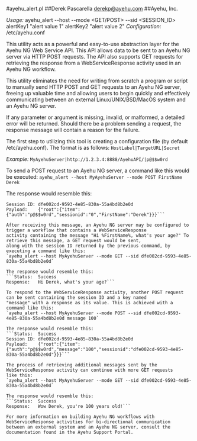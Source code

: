 #ayehu_alert.pl
##Derek Pascarella <derekp@ayehu.com>
##Ayehu, Inc.

*Usage:* ayehu_alert --host <LABEL> --mode <GET/POST> --sid <SESSION_ID> alertKey1 "alert value 1" alertKey2 "alert value 2"
*Configuration:* /etc/ayehu.conf

This utility acts as a powerful and easy-to-use abstraction layer for the Ayehu NG Web Service API. This API allows data to
be sent to an Ayehu NG server via HTTP POST requests. The API also supports GET requests for retrieving the response from a
WebServiceResponse activity used in an Ayehu NG workflow.

This utility eliminates the need for writing from scratch a program or script to manually send HTTP POST and GET requests
to an Ayehu NG server, freeing up valuable time and allowing users to begin quickly and effectively communicating between
an external Linux/UNIX/BSD/MacOS system and an Ayehu NG server.

If any parameter or argument is missing, invalid, or malformed, a detailed error will be returned. Should there be a
problem sending a request, the response message will contain a reason for the failure.

The first step to utilizing this tool is creating a configuration file (by default /etc/ayehu.conf). The format is as
follows:
`HostLabel|TargetURL|Secret`

*Example:*
`MyAyehuServer|http://1.2.3.4:8888/AyehuAPI/|p@$$w0rd`

To send a POST request to an Ayehu NG server, a command like this would be executed:
`ayehu_alert --host MyAyehuServer --mode POST FirstName Derek`

The response would resemble this:
```Status:	Success
Session ID:	dfe002cd-9593-4e85-830a-55a4bd8b2e0d
Payload:	{"root":{"item":{"auth":"p@$$w0rd","sessionid":"0","FirstName":"Derek"}}}```

After receiving this message, an Ayehu NG server may be configured to trigger a workflow that contains a WebServiceResponse
activity containing the message "Hi %FirstName%, what's your age?" To retrieve this message, a GET request would be sent,
along with the session ID returned by the previous command, by executing a command like this:
`ayehu_alert --host MyAyehuServer --mode GET --sid dfe002cd-9593-4e85-830a-55a4bd8b2e0d`

The response would resemble this:
```Status:	Success
Response:	Hi Derek, what's your age?```

To respond to the WebServiceResponse activity, another POST request can be sent containing the session ID and a key named
"message" with a response as its value. This is achieved with a command like this:
`ayehu_alert --host MyAyehuServer --mode POST --sid dfe002cd-9593-4e85-830a-55a4bd8b2e0d message 100`

The response would resemble this:
```Status:	Success
Session ID:	dfe002cd-9593-4e85-830a-55a4bd8b2e0d
Payload:	{"root":{"item":{"auth":"p@$$w0rd","message":"100","sessionid":"dfe002cd-9593-4e85-830a-55a4bd8b2e0d"}}}```

The process of retrieving additional messages sent by the WebServiceResponse activity can continue with more GET requests
like this:
`ayehu_alert --host MyAyehuServer --mode GET --sid dfe002cd-9593-4e85-830a-55a4bd8b2e0d`

The response would resemble this:
```Status:	Success
Response:	Wow Derek, you're 100 years old!```

For more information on building Ayehu NG workflows with WebServiceResponse activities for bi-directional communication
between an external system and an Ayehu NG server, consult the documentation found in the Ayehu Support Portal.
